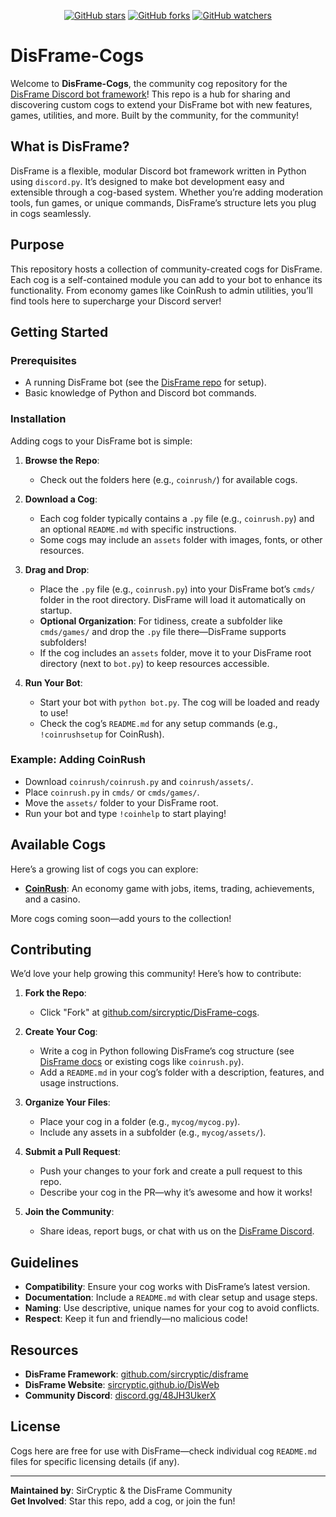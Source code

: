 <p align="center">
  <a href="https://github.com/sircryptic/disframe-cogs/stargazers"><img src="https://img.shields.io/github/stars/sircryptic/disframe-cogs.svg" alt="GitHub stars"></a>
  <a href="https://github.com/sircryptic/disframe-cogs/network"><img src="https://img.shields.io/github/forks/sircryptic/disframe-cogs.svg" alt="GitHub forks"></a>
   <a href="https://github.com/sircryptic/disframe-cogs/watchers"><img src="https://img.shields.io/github/watchers/sircryptic/disframe-cogs.svg" alt="GitHub watchers"></a>
</p>

# DisFrame-Cogs

Welcome to **DisFrame-Cogs**, the community cog repository for the [DisFrame Discord bot framework](https://github.com/sircryptic/disframe)! This repo is a hub for sharing and discovering custom cogs to extend your DisFrame bot with new features, games, utilities, and more. Built by the community, for the community!

## What is DisFrame?
DisFrame is a flexible, modular Discord bot framework written in Python using `discord.py`. It’s designed to make bot development easy and extensible through a cog-based system. Whether you’re adding moderation tools, fun games, or unique commands, DisFrame’s structure lets you plug in cogs seamlessly.

## Purpose
This repository hosts a collection of community-created cogs for DisFrame. Each cog is a self-contained module you can add to your bot to enhance its functionality. From economy games like CoinRush to admin utilities, you’ll find tools here to supercharge your Discord server!

## Getting Started

### Prerequisites
- A running DisFrame bot (see the [DisFrame repo](https://github.com/sircryptic/disframe) for setup).
- Basic knowledge of Python and Discord bot commands.

### Installation
Adding cogs to your DisFrame bot is simple:

1. **Browse the Repo**:
   - Check out the folders here (e.g., `coinrush/`) for available cogs.

2. **Download a Cog**:
   - Each cog folder typically contains a `.py` file (e.g., `coinrush.py`) and an optional `README.md` with specific instructions.
   - Some cogs may include an `assets` folder with images, fonts, or other resources.

3. **Drag and Drop**:
   - Place the `.py` file (e.g., `coinrush.py`) into your DisFrame bot’s `cmds/` folder in the root directory. DisFrame will load it automatically on startup.
   - **Optional Organization**: For tidiness, create a subfolder like `cmds/games/` and drop the `.py` file there—DisFrame supports subfolders!
   - If the cog includes an `assets` folder, move it to your DisFrame root directory (next to `bot.py`) to keep resources accessible.

4. **Run Your Bot**:
   - Start your bot with `python bot.py`. The cog will be loaded and ready to use!
   - Check the cog’s `README.md` for any setup commands (e.g., `!coinrushsetup` for CoinRush).

### Example: Adding CoinRush
- Download `coinrush/coinrush.py` and `coinrush/assets/`.
- Place `coinrush.py` in `cmds/` or `cmds/games/`.
- Move the `assets/` folder to your DisFrame root.
- Run your bot and type `!coinhelp` to start playing!

## Available Cogs
Here’s a growing list of cogs you can explore:
- **[CoinRush](coinrush/README.md)**: An economy game with jobs, items, trading, achievements, and a casino.

More cogs coming soon—add yours to the collection!

## Contributing
We’d love your help growing this community! Here’s how to contribute:

1. **Fork the Repo**:
   - Click "Fork" at [github.com/sircryptic/DisFrame-cogs](https://github.com/sircryptic/DisFrame-cogs).

2. **Create Your Cog**:
   - Write a cog in Python following DisFrame’s cog structure (see [DisFrame docs](https://github.com/sircryptic/disframe) or existing cogs like `coinrush.py`).
   - Add a `README.md` in your cog’s folder with a description, features, and usage instructions.

3. **Organize Your Files**:
   - Place your cog in a folder (e.g., `mycog/mycog.py`).
   - Include any assets in a subfolder (e.g., `mycog/assets/`).

4. **Submit a Pull Request**:
   - Push your changes to your fork and create a pull request to this repo.
   - Describe your cog in the PR—why it’s awesome and how it works!

5. **Join the Community**:
   - Share ideas, report bugs, or chat with us on the [DisFrame Discord](https://discord.gg/48JH3UkerX).

## Guidelines
- **Compatibility**: Ensure your cog works with DisFrame’s latest version.
- **Documentation**: Include a `README.md` with clear setup and usage steps.
- **Naming**: Use descriptive, unique names for your cog to avoid conflicts.
- **Respect**: Keep it fun and friendly—no malicious code!

## Resources
- **DisFrame Framework**: [github.com/sircryptic/disframe](https://github.com/sircryptic/disframe)
- **DisFrame Website**: [sircryptic.github.io/DisWeb](https://sircryptic.github.io/DisWeb/)
- **Community Discord**: [discord.gg/48JH3UkerX](https://discord.gg/48JH3UkerX)

## License
Cogs here are free for use with DisFrame—check individual cog `README.md` files for specific licensing details (if any).

---

**Maintained by**: SirCryptic & the DisFrame Community  
**Get Involved**: Star this repo, add a cog, or join the fun!
